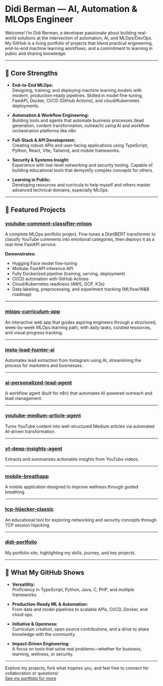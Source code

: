 # Didi Berman — AI, Automation & MLOps Engineer

Welcome! I’m Didi Berman, a developer passionate about building real-world solutions at the intersection of automation, AI, and MLOps/DevOps. My GitHub is a living portfolio of projects that blend practical engineering, end-to-end machine learning workflows, and a commitment to learning in public and sharing knowledge.

---

## 🌟 Core Strengths

- **End-to-End MLOps:**  
  Designing, training, and deploying machine learning models with modern, production-ready pipelines. Skilled in model fine-tuning, FastAPI, Docker, CI/CD (GitHub Actions), and cloud/Kubernetes deployments.

- **Automation & Workflow Engineering:**  
  Building tools and agents that automate business processes (lead generation, content transformation, outreach) using AI and workflow orchestration platforms like n8n.

- **Full-Stack & API Development:**  
  Creating robust APIs and user-facing applications using TypeScript, Python, React, Vite, Tailwind, and mobile frameworks.

- **Security & Systems Insight:**  
  Experience with low-level networking and security tooling. Capable of building educational tools that demystify complex concepts for others.

- **Learning in Public:**  
  Developing resources and curricula to help myself and others master advanced technical domains, especially MLOps.

---

## 🚀 Featured Projects

### [youtube-comment-classifier-mlops](https://github.com/didiberman/youtube-comment-classifier-mlops)
A complete MLOps portfolio project. Fine-tunes a DistilBERT transformer to classify YouTube comments into emotional categories, then deploys it as a real-time FastAPI service.

**Demonstrates:**  
- Hugging Face model fine-tuning  
- Modular FastAPI inference API  
- Fully Dockerized pipeline (training, serving, deployment)  
- CI/CD automation with GitHub Actions  
- Cloud/Kubernetes readiness (AWS, GCP, K3s)  
- Data labeling, preprocessing, and experiment tracking (MLflow/W&B roadmap)

---

### [mlops-curriculum-app](https://github.com/didiberman/mlops-curriculum-app)
An interactive web app that guides aspiring engineers through a structured, week-by-week MLOps learning path, with daily tasks, curated resources, and visual progress tracking.

---

### [insta-lead-hunter-ai](https://github.com/didiberman/insta-lead-hunter-ai)
Automates lead extraction from Instagram using AI, streamlining the process for marketers and businesses.

---

### [ai-personalized-lead-agent](https://github.com/didiberman/ai-personalized-lead-agent)
A workflow agent (built for n8n) that automates AI-powered outreach and lead management.

---

### [youtube-medium-article-agent](https://github.com/didiberman/youtube-medium-article-agent)
Turns YouTube content into well-structured Medium articles via automated AI-driven transformation.

---

### [yt-deep-insights-agent](https://github.com/didiberman/yt-deep-insights-agent)
Extracts and summarizes actionable insights from YouTube videos.

---

### [mobile-breathapp](https://github.com/didiberman/mobile-breathapp)
A mobile application designed to improve wellness through guided breathing.

---

### [tcp-hijacker-classic](https://github.com/didiberman/tcp-hijacker-classic)
An educational tool for exploring networking and security concepts through TCP session hijacking.

---

### [didi-portfolio](https://github.com/didiberman/didi-portfolio)
My portfolio site, highlighting my skills, journey, and key projects.

---

## 🎯 What My GitHub Shows

- **Versatility:**  
  Proficiency in TypeScript, Python, Java, C, PHP, and multiple frameworks.

- **Production-Ready ML & Automation:**  
  From data and model pipelines to scalable APIs, CI/CD, Docker, and cloud ops.

- **Initiative & Openness:**  
  Curriculum creation, open source contributions, and a drive to share knowledge with the community.

- **Impact-Driven Engineering:**  
  A focus on tools that solve real problems—whether for business, learning, wellness, or security.

---

Explore my projects, fork what inspires you, and feel free to connect for collaboration or questions!  
[See my portfolio for more](https://github.com/didiberman/didi-portfolio)
